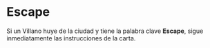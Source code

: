 
# Escape

Si un Villano huye de la ciudad y tiene la palabra clave **Escape**, sigue inmediatamente las instrucciones de la carta.
